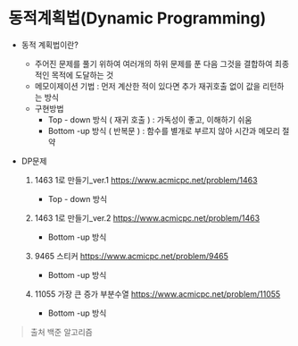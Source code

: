 # 동적계획법(Dynamic Programming)

* 동적 계획법이란?
  * 주어진 문제를 풀기 위하여 여러개의 하위 문제를 푼 다음 그것을 결합하여 최종적인 목적에 도달하는 것
  * 메모이제이션 기법 : 먼저 계산한 적이 있다면 추가 재귀호출 없이 값을 리턴하는 방식
  * 구현방법
    * Top - down 방식 ( 재귀 호출 ) : 가독성이 좋고, 이해하기 쉬움
    * Bottom -up 방식 ( 반복문 ) : 함수를 별개로 부르지 않아 시간과 메모리 절약



* DP문제
  1. 1463 1로 만들기_ver.1  <https://www.acmicpc.net/problem/1463>
     - Top - down 방식
  2. 1463 1로 만들기_ver.2  <https://www.acmicpc.net/problem/1463>
     - Bottom -up 방식

  3. 9465 스티커 <https://www.acmicpc.net/problem/9465>
     - Bottom -up 방식

  4. 11055 가장 큰 증가 부분수열 <https://www.acmicpc.net/problem/11055>

     - Bottom -up 방식

       

> 출처 백준 알고리즘

